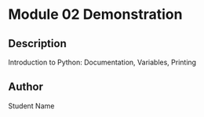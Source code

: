 # Module 02 Demonstration

## Description

Introduction to Python:  Documentation, Variables, Printing


## Author

Student Name
 